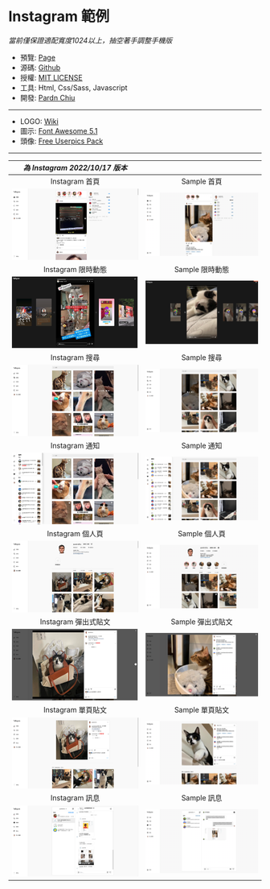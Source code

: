 # Instagram 範例



*當前僅保證適配寬度1024以上，抽空著手調整手機版*

- 預覽: [Page](https://pardnchiu.github.io/instagram-template-202210)
- 源碼: [Github](https://github.com/pardnchiu/instagram-template-202210)
- 授權: [MIT LICENSE](https://github.com/pardnchiu/instagram-template-202210/blob/main/LICENSE)
- 工具: Html, Css/Sass, Javascript
- 開發: [Pardn Chiu](mailto:chiuchingwei@icloud.com)
  
***

- LOGO: [Wiki](https://zh.m.wikipedia.org/zh-tw/File:Instagram_logo.svg)
- 圖示: [Font Awesome 5.1](https://fontawesome.com)
- 頭像: [Free Userpics Pack](https://userpics.craftwork.design)

***

| *為 Instagram 2022/10/17 版本* |  |
| :-: | :-: |
| Instagram 首頁 | Sample 首頁 |
| ![1](preview/instagram1.png) | ![1](preview/sample1.png) |
| Instagram 限時動態 | Sample 限時動態 |
| ![7](preview/instagram8.png) | ![7](preview/sample8.png) |
| Instagram 搜尋 | Sample 搜尋 |
| ![2](preview/instagram2.png) | ![2](preview/sample2.png) |
| Instagram 通知 | Sample  通知 |
| ![3](preview/instagram3.png) | ![3](preview/sample3.png) |
| Instagram 個人頁 | Sample 個人頁 |
| ![4](preview/instagram4.png) | ![4](preview/sample4.png) |
| Instagram 彈出式貼文 | Sample 彈出式貼文 |
| ![5](preview/instagram5.png) | ![5](preview/sample5.png) |
| Instagram 單頁貼文 | Sample 單頁貼文 |
| ![6](preview/instagram6.png) | ![6](preview/sample6.png) |
| Instagram 訊息 | Sample 訊息 |
| ![7](preview/instagram7.png) | ![7](preview/sample7.png) |
 
